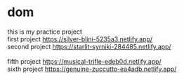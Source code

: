 # dom
this is my practice project 
<br>
first project https://silver-blini-5235a3.netlify.app/ 
<br>
second project https://starlit-syrniki-284485.netlify.app/  
<br>
fifth project https://musical-trifle-edeb0d.netlify.app/
<br>
sixth project https://genuine-zuccutto-ea4adb.netlify.app/
